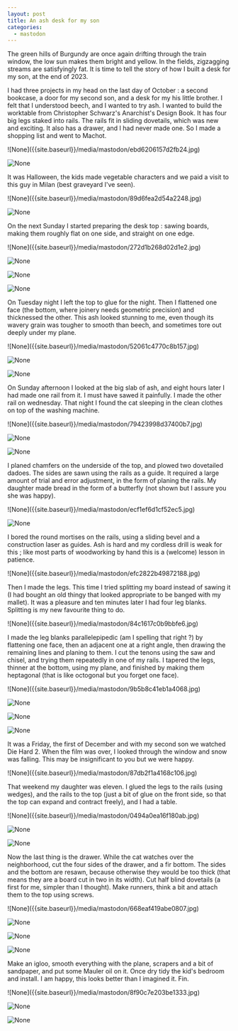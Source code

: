 ```yaml
---
layout: post
title: An ash desk for my son
categories:
  - mastodon
---
```

<p>The green hills of Burgundy are once again drifting through the train window, the low sun makes them bright and yellow. In the fields, zigzagging streams are satisfyingly fat. It is time to tell the story of how I built a desk for my son, at the end of 2023.</p><p>I had three projects in my head on the last day of October : a second bookcase, a door for my second son, and a desk for my his little brother. I felt that I understood beech, and I wanted to try ash. I wanted to build the worktable from Christopher Schwarz&#39;s Anarchist&#39;s Design Book. It has four big legs staked into rails. The rails fit in sliding dovetails, which was new and exciting. It also has a drawer, and I had never made one. So I made a shopping list and went to Machot.</p>
![None]({{site.baseurl}}/media/mastodon/ebd6206157d2fb24.jpg)

![None]({{site.baseurl}}/media/mastodon/ce4dbe7cdaaf7924.jpg)
<p>It was Halloween, the kids made vegetable characters and we paid a visit to this guy in Milan (best graveyard I&#39;ve seen).</p>
![None]({{site.baseurl}}/media/mastodon/89d6fea2d54a2248.jpg)

![None]({{site.baseurl}}/media/mastodon/41ec9d9c999a978c.jpg)
<p>On the next Sunday I started preparing the desk top : sawing boards, making them roughly flat on one side, and straight on one edge.</p>
![None]({{site.baseurl}}/media/mastodon/272d1b268d02d1e2.jpg)

![None]({{site.baseurl}}/media/mastodon/808d2b889b4dedb0.jpg)

![None]({{site.baseurl}}/media/mastodon/3bf4c3e03208c70f.jpg)

![None]({{site.baseurl}}/media/mastodon/cfff88ca18dac061.jpg)
<p>On Tuesday night I left the top to glue for the night. Then I flattened one face (the bottom, where joinery needs geometric precision) and thicknessed the other. This ash looked stunning to me, even though its wavery grain was tougher to smooth than beech, and sometimes tore out deeply under my plane.</p>
![None]({{site.baseurl}}/media/mastodon/52061c4770c8b157.jpg)

![None]({{site.baseurl}}/media/mastodon/c1a2be050473960c.jpg)

![None]({{site.baseurl}}/media/mastodon/b84a3c926fdae14a.jpg)
<p>On Sunday afternoon I looked at the big slab of ash, and eight hours later I had made one rail from it. I must have sawed  it painfully. I made the other rail on wednesday. That night I found the cat sleeping in the clean clothes on top of the washing machine.</p>
![None]({{site.baseurl}}/media/mastodon/79423998d37400b7.jpg)

![None]({{site.baseurl}}/media/mastodon/9f4215771ab81775.jpg)

![None]({{site.baseurl}}/media/mastodon/1c056e20cad991bc.jpg)
<p>I planed chamfers on the underside of the top, and plowed two dovetailed dadoes. The sides are sawn using the rails as a guide. It required a large amount of trial and error adjustment, in the form of planing the rails. My daughter made bread in the form of a butterfly (not shown but I assure you she was happy).</p>
![None]({{site.baseurl}}/media/mastodon/ecf1ef6d1cf52ec5.jpg)

![None]({{site.baseurl}}/media/mastodon/67cbd204a80c18a2.jpg)
<p>I bored the round mortises on the rails, using a sliding bevel and a construction laser as guides. Ash is hard and my cordless drill is weak for this ; like most parts of woodworking by hand this is a (welcome) lesson in patience.</p>
![None]({{site.baseurl}}/media/mastodon/efc2822b49872188.jpg)
<p>Then I made the legs. This time I tried splitting my board instead of sawing it (I had bought an old thingy that looked appropriate to be banged with my mallet). It was a pleasure and ten minutes later I had four leg blanks. Splitting is my new favourite thing to do.</p>
![None]({{site.baseurl}}/media/mastodon/84c1617c0b9bbfe6.jpg)
<p>I made the leg blanks parallelepipedic (am I spelling that right ?) by flattening one face, then an adjacent one at a right angle, then drawing the remaining lines and planing to them. I cut the tenons using the saw and chisel, and trying them repeatedly in one of my rails. I tapered the legs, thinner at the bottom, using my plane, and finished by making them heptagonal (that is like octogonal but you  forget one face).</p>
![None]({{site.baseurl}}/media/mastodon/9b5b8c41eb1a4068.jpg)

![None]({{site.baseurl}}/media/mastodon/20ef4043f22b52fe.jpg)

![None]({{site.baseurl}}/media/mastodon/574eb3f407272423.jpg)

![None]({{site.baseurl}}/media/mastodon/dd1e87d15bb60250.jpg)
<p>It was a Friday, the first of December and with my second son we watched Die Hard 2. When the film was over, I looked through the window and snow was falling. This may be insignificant to you but we were happy.</p>
![None]({{site.baseurl}}/media/mastodon/87db2f1a4168c106.jpg)
<p>That weekend my daughter was eleven. I glued the legs to the rails (using wedges), and the rails to the top (just a bit of glue on the front side, so that the top can expand and contract freely), and I had a table.</p>
![None]({{site.baseurl}}/media/mastodon/0494a0ea16f180ab.jpg)

![None]({{site.baseurl}}/media/mastodon/d3672e85a80d6b50.jpg)

![None]({{site.baseurl}}/media/mastodon/ebee3c0f0f2f77c0.jpg)
<p>Now the last thing is the drawer. While the cat watches over the neighborhood, cut the four sides of the drawer, and a fir bottom. The sides and the bottom are resawn, because otherwise they would be too thick (that means they are a board cut in two in its width). Cut half blind dovetails (a first for me, simpler than I thought). Make runners, think a bit and attach them to the top using screws.</p>
![None]({{site.baseurl}}/media/mastodon/668eaf419abe0807.jpg)

![None]({{site.baseurl}}/media/mastodon/6cf3438830a91976.jpg)

![None]({{site.baseurl}}/media/mastodon/18f828b1b69718b5.jpg)

![None]({{site.baseurl}}/media/mastodon/e409cb4abb114c9b.jpg)
<p>Make an igloo, smooth everything with the plane, scrapers and a bit of sandpaper, and put some Mauler oil on it. Once dry tidy the kid&#39;s bedroom and install. I am happy, this looks better than I imagined it. Fin.</p>
![None]({{site.baseurl}}/media/mastodon/8f90c7e203be1333.jpg)

![None]({{site.baseurl}}/media/mastodon/c3d7d2262c817657.jpg)

![None]({{site.baseurl}}/media/mastodon/90c6ec904b77b4e9.jpg)
